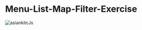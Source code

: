 # Menu-List-Map-Filter-Exercise




![asiankitcJs](https://user-images.githubusercontent.com/128157062/234014352-58bff501-0cad-4f4c-93e6-e2746dfabae4.gif)
